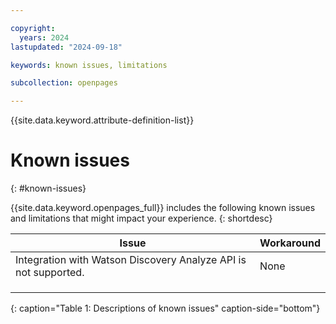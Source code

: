 ```yaml
---

copyright:
  years: 2024
lastupdated: "2024-09-18"

keywords: known issues, limitations

subcollection: openpages

---
```


{{site.data.keyword.attribute-definition-list}}

# Known issues
{: #known-issues}

{{site.data.keyword.openpages_full}} includes the following known issues and limitations that might impact your experience.
{: shortdesc}

| Issue                                                            | Workaround                                                    |
| ---------------------------------------------------------------- | ------------------------------------------------------------- |
| Integration with Watson Discovery Analyze API is not supported.  | None                                                          |
|                                                                  |                                                               |
|                                                                  |                                                               |
|                                                                  |                                                               |
{: caption="Table 1: Descriptions of known issues" caption-side="bottom"}
